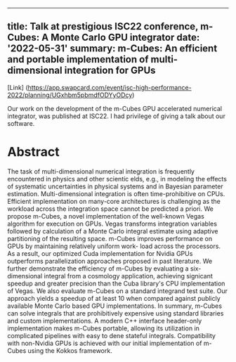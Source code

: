 
---
title: Talk at prestigious ISC22 conference, m-Cubes: A Monte Carlo GPU integrator
date: '2022-05-31'
summary: m-Cubes: An efficient and portable implementation of multi-dimensional integration for GPUs
---

[Link] (https://app.swapcard.com/event/isc-high-performance-2022/planning/UGxhbm5pbmdfODYyODcy)

Our work on the development of the m-Cubes GPU accelerated numerical integrator, was published at ISC22. 
I had privilege of giving a talk about our software.

# Abstract

The task of multi-dimensional numerical integration is frequently encountered in physics and other scientic elds, e.g., 
in modeling the effects of systematic uncertainties in physical systems and in Bayesian parameter estimation. 
Multi-dimensional integration is often time-prohibitive on CPUs. 
Efficient implementation on many-core architectures is challenging as the workload across the integration space cannot be predicted a priori.
We propose m-Cubes, a novel implementation of the well-known Vegas algorithm for execution on GPUs. 
Vegas transforms integration variables followed by calculation of a Monte Carlo integral estimate using adaptive partitioning of the 
resulting space. m-Cubes improves performance on GPUs by maintaining relatively uniform work- load across the processors. 
As a result, our optimized Cuda implementation for Nvidia GPUs outperforms parallelization approaches proposed in past literature. 
We further demonstrate the efficiency of m-Cubes by evaluating a six-dimensional integral from a cosmology application, 
achieving signicant speedup and greater precision than the Cuba library's CPU implementation of Vegas. 
We also evaluate m-Cubes on a standard integrand test suite. Our approach yields a speedup of at least 10 when compared 
against publicly available Monte Carlo based GPU implementations. In summary, m-Cubes can solve integrals that are prohibitively
expensive using standard libraries and custom implementations. A modern C++ interface header-only implementation makes m-Cubes portable, 
allowing its utilization in complicated pipelines with easy to dene stateful integrals. Compatibility with non-Nvidia GPUs is achieved 
with our initial implementation of m-Cubes using the Kokkos framework.
